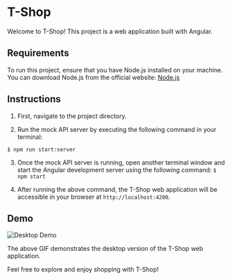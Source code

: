 # T-Shop

Welcome to T-Shop! This project is a web application built with Angular.

## Requirements

To run this project, ensure that you have Node.js installed on your machine. You can download Node.js from the official website: [Node.js](https://nodejs.org/)

## Instructions

1. First, navigate to the project directory.

2. Run the mock API server by executing the following command in your terminal:

`$ npm run start:server`

3. Once the mock API server is running, open another terminal window and start the Angular development server using the following command:
`$ npm start`


4. After running the above command, the T-Shop web application will be accessible in your browser at `http://localhost:4200`.

## Demo

![Desktop Demo](desktop-demo.gif)

The above GIF demonstrates the desktop version of the T-Shop web application.

Feel free to explore and enjoy shopping with T-Shop!

